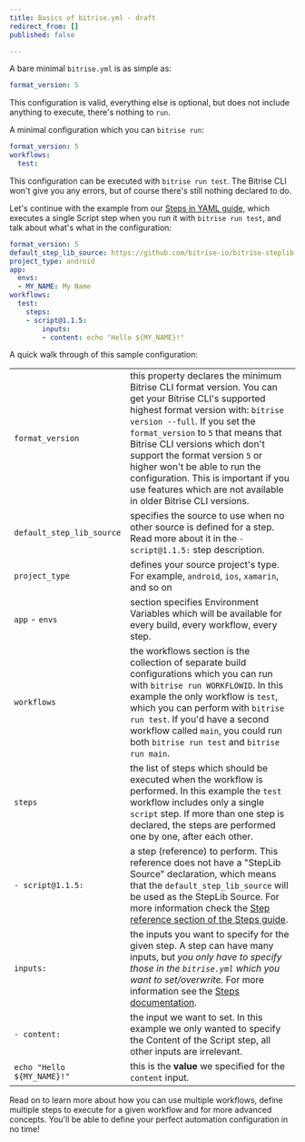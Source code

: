 ```yaml
---
title: Basics of bitrise.yml - draft
redirect_from: []
published: false

---
```

A bare minimal `bitrise.yml` is as simple as:

```yaml
format_version: 5
```

This configuration is valid, everything else is optional, but does not include anything to execute, there's nothing to `run`.

A minimal configuration which you can `bitrise run`:

```yaml
format_version: 5
workflows:
  test:
```

This configuration can be executed with `bitrise run test`. The Bitrise CLI won't give you any errors, but of course there's still nothing declared to do.

Let's continue with the example from our [Steps in YAML guide](/bitrise-cli/steps/#what-is-a-step), which executes a single Script step when you run it with `bitrise run test`, and talk about what's what in the configuration:

```yaml
format_version: 5
default_step_lib_source: https://github.com/bitrise-io/bitrise-steplib.git
project_type: android
app:
  envs:
  - MY_NAME: My Name
workflows:
  test:
    steps:
    - script@1.1.5:
        inputs:
        - content: echo "Hello ${MY_NAME}!"
```

A quick walk through of this sample configuration:



|   |   |
|---|---|
|`format_version`  |this property declares the minimum Bitrise CLI format version. You can get your Bitrise CLI's supported highest format version with: `bitrise version --full`. If you set the `format_version` to `5` that means that Bitrise CLI versions which don't support the format version `5` or higher won't be able to run the configuration. This is important if you use features which are not available in older Bitrise CLI versions.   |
|`default_step_lib_source`  |specifies the source to use when no other source is defined for a step. Read more about it in the `- script@1.1.5:` step description.   |
|`project_type`   |defines your source project's type. For example, `android`, `ios`, `xamarin`, and so on   |
|`app` - `envs`   |section specifies Environment Variables which will be available for every build, every workflow, every step.   |
|`workflows`   |the workflows section is the collection of separate build configurations which you can run with `bitrise run WORKFLOWID`. In this example the only workflow is `test`, which you can perform with `bitrise run test`. If you'd have a second workflow called `main`, you could run both `bitrise run test` and `bitrise run main`.   |
|`steps`   |the list of steps which should be executed when the workflow is performed. In this example the `test` workflow includes only a single `script` step. If more than one step is declared, the steps are performed one by one, after each other.   |
|`- script@1.1.5:`   |a step (reference) to perform. This reference does not have a "StepLib Source" declaration, which means that the `default_step_lib_source` will be used as the StepLib Source. For more information check the [Step reference section of the Steps guide](/bitrise-cli/steps/#step-reference).   |
|`inputs:`   |the inputs you want to specify for the given step. A step can have many inputs, but _you only have to specify those in the `bitrise.yml` which you want to set/overwrite._ For more information see the [Steps documentation](/bitrise-cli/steps).   |
|`- content:`   |the input we want to set. In this example we only wanted to specify the Content of the Script step, all other inputs are irrelevant.   |
|`echo "Hello ${MY_NAME}!"`   |this is the **value** we specified for the `content` input.   |


Read on to learn more about how you can use multiple workflows,
define multiple steps to execute for a given workflow and for
more advanced concepts. You'll be able to define your perfect automation
configuration in no time!